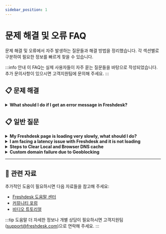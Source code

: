 ```yaml
---
sidebar_position: 1
---
```


# 문제 해결 및 오류 FAQ

문제 해결 및 오류에서 자주 발생하는 질문들과 해결 방법을 정리했습니다. 각 섹션별로 구분하여 필요한 정보를 빠르게 찾을 수 있습니다.

:::info 안내
이 FAQ는 실제 사용자들이 자주 묻는 질문들을 바탕으로 작성되었습니다. 추가 문의사항이 있으시면 고객지원팀에 문의해 주세요.
:::


## 📋 문제 해결

<details>
<summary><strong>What should I do if I get an error message in Freshdesk?</strong></summary>

If you get an error message while using Freshdesk, you will need to send us the Console Logs and X-Request ID so that we can troubleshoot effectively.**To access Console Logs: **1. Right-click on the page where the error appears.2. Choose Inspect ->Console.3. Now perform the action that you want to do.4. Take a screenshot of the errors displayed in the console and send it to us at [support@freshdesk.com](mailto:support@freshdesk.com).**To access X-Request ID: **
1. Right-click on the page where the error appears.2. Choose Inspect ->Network -> Preserve Log.3. Now perform the action that you want to do.4. In the logs that appear, click on the error log that is highlighted in red.5. In that error logs click on Fetch Headers-> Response Headers ->X-Request ID and send it to us at [support@freshdesk.com](mailto:support@freshdesk.com).![Image](https://s3.amazonaws.com/cdn.freshdesk.com/data/helpdesk/attachments/production/50001520299/original/1cUCs8RX6dW_QkO-7feiLKit90UJY72szQ.png?1596177050)*참고: Mention the timeframe of when both the data were captured.*

</details>


## 📋 일반 질문

<details>
<summary><strong>My Freshdesk page is loading very slowly, what should I do?</strong></summary>

When a Freshdesk page takes time to load, or you experience a timeout before performing certain tasks, try logging in to the account via an Incognito Window.If the issue persists, we will need the HAR file to troubleshoot effectively.HAR, short for HTTP Archive format, tracks all the logging of a web browser’s interaction with a site.Here’s how you can easily generate a HAR file using different browsers.-
Chrome-
Firefox-
Safari**Note**: *A HAR file includes data such as the content of your cookies and the pages you downloaded while making the recording. Anyone with access to the HAR file can view the data submitted while recording, which may include personal data or other sensitive data. Make sure that you secure your HAR files accordingly. Cloudflare has released a [HAR sanitizer](https://blog.cloudflare.com/introducing-har-sanitizer-secure-har-sharing/) that can be used to strip any sensitive information. ***To generate the HAR file for Chrome:**-
Open Google Chrome and go to the page where you are experiencing trouble.-
From the Chrome menu bar (![Image](https://s3.amazonaws.com/cdn.freshdesk.com/data/helpdesk/attachments/production/50001547328/original/YpBc-cGWv3SWR2ljZLqeaqs_j4lIjY8j6w.png?1596715273)) select **More Tools > Developer Tools**.-
Select **Network**.-
Make sure that the Record button ( ![Image](https://s3.amazonaws.com/cdn.freshdesk.com/data/helpdesk/attachments/production/50001547326/original/ztHnRRiT4d8pVPpG36NR7-kUxEzZURn6Gg.png?1596715273) ) on the upper left corner of the tab is red. If it is grey, click on it to start recording.-
Check the **Preserve log** box.-
Click the Clear button ( ![Image](https://s3.amazonaws.com/cdn.freshdesk.com/data/helpdesk/attachments/production/50001547327/original/0Kr5vWOkODOebaqKrN-ocNTDXmPCjmS7Sw.png?1596715273) ) to clear any existing logs from the Network tab.-
Reproduce the issue that you were experiencing before.-
Once you have reproduced the issue, right-click anywhere on the grid of network requests, select **Save as HAR with Content**, and save the file on your computer.-
Send the HAR file to us at **support@freshdesk.com**.**To generate the HAR file for Firefox:**-
Open Firefox and go to the page where you are experiencing trouble.-
Select the Firefox menu (three horizontal parallel lines) at the top-right of your browser window, then select **Web Developer > Network**.-
The Developer Network Tools opens as a docked panel at the side or bottom of Firefox. Click the **Network** tab.-
The recording autostarts when you start performing actions in the browser.-
Once you have reproduced the issue and you see that all of the actions have been generated in the Developer Network Panel (should just take a few seconds), right-click anywhere under the **File** column, and click on **Save all as Har**.-
Save the HAR file on your computer.-
Write to us at **support@freshdesk.com** along with the HAR file.**To generate the HAR file for Safari:**Before generating the HAR file, make sure you can see the **Develop** menu in Safari. If it is not there, follow the instructions under Use the developer tools in the Develop menu in Safari on Mac.-
Open the **Develop** menu and select **Show Web Inspector**.-
Click the **Network** tab and complete the activity that is causing issues.-
Click the **Export** icon on the far right of the network tab and save the HAR file.-
Write to us at **support@freshdesk.com** along with the HAR file.

</details>

<details>
<summary><strong>I am facing a latency issue with Freshdesk and it is not loading</strong></summary>

When a Freshdesk page takes time to load, or if there is a timeout before performing certain tasks, try logging in to the account via an Incognito Window.If the issue persists, we will need the traceroute results to diagnose the problem.Here is how you can fetch the traceroute results. Write to us at **support@freshdesk.com** along with the traceroute data.

</details>

<details>
<summary><strong>Steps to Clear Local and Browser DNS cache</strong></summary>

**Steps to clear the Browser DNS Cache (Browser Specific):****Chrome:**
- Launch chrome browser
- Type ***chrome://net-internals/#dns****** ***in the address bar, then press Enter.
- Click on ***Clear host cache*** button
- Chrome Browser DNS cache will be cleared**Opera:**
- Launch Opera on your Computer
- Type ***opera://net-internals/#dns*** in the address bar, then press Enter.
- You’ll be taken to the DNS section of Opera’s internal settings page.
- Click the button labelled ***Clear Host Cache*** to flush the DNS cache.
- Open a new tab, then type in the address ***opera://net-internals/#sockets*** and press Enter.
- You’ll be taken to the section of Opera’s internal settings page for cached socket pools.
- Now click the button labelled ***Flush Socket Pools***.
- Now restart Opera browser.**Firefox:**
- Launch Firefox on your Computer.
- In the address bar, type ***about:config* **and press Enter.
- Click *“I accept the risk!”* on a warning page.
- Use the search field at the top to search for ***network.dnsCacheExpiration***.
- Your search should return two variables, named ***network.dnsCacheExpiration* **and** *network.dnsCacheExpirationGracePeriod*. **
- Double-click on each variable’s value part so you can edit it, then change the value from the default ***60 to 0***, which will prompt Firefox to immediately clear out its DNS cache.
- After doing this, now set both variables back to ***60***.
- Now restart the Firefox browser.**Steps to clear the Local DNS cache (OS Specific):**
**Windows OS:**
- Search for ***command prompt*** in start menu
- Right-click and Select "Run as administrator"
- Type the command
ipconfig /flushdns
- If the command succeeds, you will receive the following message “*Successfully flushed the DNS Resolver Cache.*"**Mac OS:**
- Open your command line interface or Terminal
- Type the below commandsudo killall -HUP mDNSResponder- You may need to enter your administrator password
- If the command succeeds the system will not return any output.

</details>

<details>
<summary><strong>Custom domain failure due to Geoblocking</strong></summary>

Freshworks uses LetsEncrypt as its Certificate Authority Authorization (CAA) to get certificates for custom domains.In March 2024, the CAA updated its validation process to verify domain ownership.- Previously, they sent 3 validation calls from a singular region.
- Now, they send 5 validation calls from multiple regions. [This is a more secure process](https://community.letsencrypt.org/t/lets-encrypt-is-adding-two-new-remote-perspectives-for-domain-validation/214123).However, if you use geoblocking or have firewall rules to block requests from unknown regions, the new process may cause your certificate validation to fail. To fix this issue:- (Preferred) Allow all traffic on **HTTP/TCP Port 80** for request path **/.well-known/acme-challenge/** from all regions.
- (Alternative) Avoid Geoblocking and Firewall rules based on specific regions.
- (Unfeasible) The [DNS-01 challenge](https://letsencrypt.org/docs/challenge-types/#dns-01-challenge) is another alternative approach. However, manual intervention is inherently required for every certificate procurement.[Learn more from the CAA.](https://community.letsencrypt.org/t/multi-perspective-validation-geoblocking-faq/218158)

</details>


---

## 🔗 관련 자료

추가적인 도움이 필요하시면 다음 자료들을 참고해 주세요:

- [Freshdesk 도움말 센터](https://support.freshdesk.com)
- [커뮤니티 포럼](https://community.freshworks.com)
- [비디오 튜토리얼](https://freshdesk.com/resources/videos)

:::tip 도움말
더 자세한 정보나 개별 상담이 필요하시면 고객지원팀(support@freshdesk.com)으로 연락해 주세요.
:::
